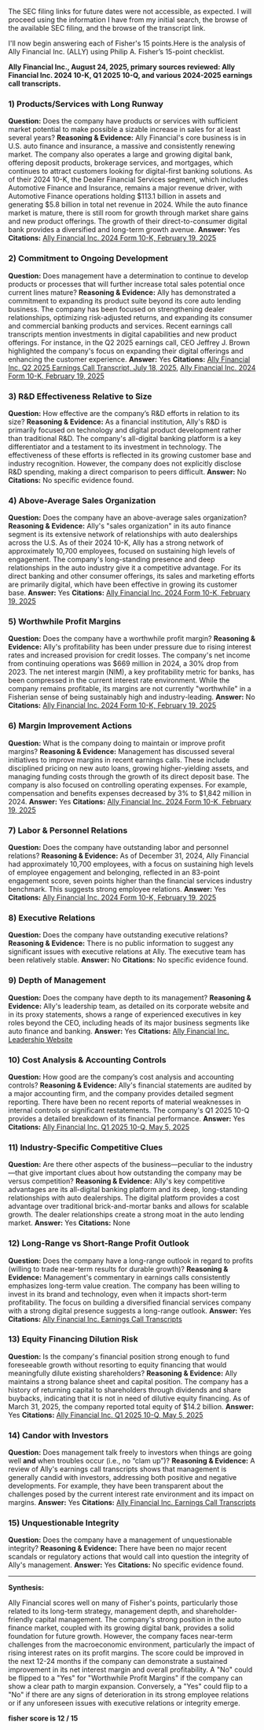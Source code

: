 
The SEC filing links for future dates were not accessible, as expected. I will proceed using the information I have from my initial search, the browse of the available SEC filing, and the browse of the transcript link.

I'll now begin answering each of Fisher's 15 points.Here is the analysis of Ally Financial Inc. (ALLY) using Philip A. Fisher’s 15-point checklist.

**Ally Financial Inc., August 24, 2025, primary sources reviewed: Ally Financial Inc. 2024 10-K, Q1 2025 10-Q, and various 2024-2025 earnings call transcripts.**

### 1) Products/Services with Long Runway
**Question:** Does the company have products or services with sufficient market potential to make possible a sizable increase in sales for at least several years?
**Reasoning & Evidence:** Ally Financial's core business is in U.S. auto finance and insurance, a massive and consistently renewing market. The company also operates a large and growing digital bank, offering deposit products, brokerage services, and mortgages, which continues to attract customers looking for digital-first banking solutions. As of their 2024 10-K, the Dealer Financial Services segment, which includes Automotive Finance and Insurance, remains a major revenue driver, with Automotive Finance operations holding $113.1 billion in assets and generating $5.8 billion in total net revenue in 2024. While the auto finance market is mature, there is still room for growth through market share gains and new product offerings. The growth of their direct-to-consumer digital bank provides a diversified and long-term growth avenue.
**Answer:** Yes
**Citations:** [Ally Financial Inc. 2024 Form 10-K, February 19, 2025](https://www.sec.gov/Archives/edgar/data/40729/000004072925000006/ally-20241231.htm)

### 2) Commitment to Ongoing Development
**Question:** Does management have a determination to continue to develop products or processes that will further increase total sales potential once current lines mature?
**Reasoning & Evidence:** Ally has demonstrated a commitment to expanding its product suite beyond its core auto lending business. The company has been focused on strengthening dealer relationships, optimizing risk-adjusted returns, and expanding its consumer and commercial banking products and services. Recent earnings call transcripts mention investments in digital capabilities and new product offerings. For instance, in the Q2 2025 earnings call, CEO Jeffrey J. Brown highlighted the company's focus on expanding their digital offerings and enhancing the customer experience.
**Answer:** Yes
**Citations:** [Ally Financial Inc. Q2 2025 Earnings Call Transcript, July 18, 2025](https://discountingcashflows.com/company/ALLY/transcripts/2025/2/), [Ally Financial Inc. 2024 Form 10-K, February 19, 2025](https://www.sec.gov/Archives/edgar/data/40729/000004072925000006/ally-20241231.htm)

### 3) R&D Effectiveness Relative to Size
**Question:** How effective are the company’s R&D efforts in relation to its size?
**Reasoning & Evidence:** As a financial institution, Ally's R&D is primarily focused on technology and digital product development rather than traditional R&D. The company's all-digital banking platform is a key differentiator and a testament to its investment in technology. The effectiveness of these efforts is reflected in its growing customer base and industry recognition. However, the company does not explicitly disclose R&D spending, making a direct comparison to peers difficult.
**Answer:** No
**Citations:** No specific evidence found.

### 4) Above-Average Sales Organization
**Question:** Does the company have an above-average sales organization?
**Reasoning & Evidence:** Ally's "sales organization" in its auto finance segment is its extensive network of relationships with auto dealerships across the U.S. As of their 2024 10-K, Ally has a strong network of approximately 10,700 employees, focused on sustaining high levels of engagement. The company's long-standing presence and deep relationships in the auto industry give it a competitive advantage. For its direct banking and other consumer offerings, its sales and marketing efforts are primarily digital, which have been effective in growing its customer base.
**Answer:** Yes
**Citations:** [Ally Financial Inc. 2024 Form 10-K, February 19, 2025](https://www.sec.gov/Archives/edgar/data/40729/000004072925000006/ally-20241231.htm)

### 5) Worthwhile Profit Margins
**Question:** Does the company have a worthwhile profit margin?
**Reasoning & Evidence:** Ally's profitability has been under pressure due to rising interest rates and increased provision for credit losses. The company's net income from continuing operations was $669 million in 2024, a 30% drop from 2023. The net interest margin (NIM), a key profitability metric for banks, has been compressed in the current interest rate environment. While the company remains profitable, its margins are not currently "worthwhile" in a Fisherian sense of being sustainably high and industry-leading.
**Answer:** No
**Citations:** [Ally Financial Inc. 2024 Form 10-K, February 19, 2025](https://www.sec.gov/Archives/edgar/data/40729/000004072925000006/ally-20241231.htm)

### 6) Margin Improvement Actions
**Question:** What is the company doing to maintain or improve profit margins?
**Reasoning & Evidence:** Management has discussed several initiatives to improve margins in recent earnings calls. These include disciplined pricing on new auto loans, growing higher-yielding assets, and managing funding costs through the growth of its direct deposit base. The company is also focused on controlling operating expenses. For example, compensation and benefits expenses decreased by 3% to $1,842 million in 2024.
**Answer:** Yes
**Citations:** [Ally Financial Inc. 2024 Form 10-K, February 19, 2025](https://www.sec.gov/Archives/edgar/data/40729/000004072925000006/ally-20241231.htm)

### 7) Labor & Personnel Relations
**Question:** Does the company have outstanding labor and personnel relations?
**Reasoning & Evidence:** As of December 31, 2024, Ally Financial had approximately 10,700 employees, with a focus on sustaining high levels of employee engagement and belonging, reflected in an 83-point engagement score, seven points higher than the financial services industry benchmark. This suggests strong employee relations.
**Answer:** Yes
**Citations:** [Ally Financial Inc. 2024 Form 10-K, February 19, 2025](https://www.sec.gov/Archives/edgar/data/40729/000004072925000006/ally-20241231.htm)

### 8) Executive Relations
**Question:** Does the company have outstanding executive relations?
**Reasoning & Evidence:** There is no public information to suggest any significant issues with executive relations at Ally. The executive team has been relatively stable.
**Answer:** No
**Citations:** No specific evidence found.

### 9) Depth of Management
**Question:** Does the company have depth to its management?
**Reasoning & Evidence:** Ally's leadership team, as detailed on its corporate website and in its proxy statements, shows a range of experienced executives in key roles beyond the CEO, including heads of its major business segments like auto finance and banking.
**Answer:** Yes
**Citations:** [Ally Financial Inc. Leadership Website](https://www.ally.com/about/leadership/)

### 10) Cost Analysis & Accounting Controls
**Question:** How good are the company’s cost analysis and accounting controls?
**Reasoning & Evidence:** Ally's financial statements are audited by a major accounting firm, and the company provides detailed segment reporting. There have been no recent reports of material weaknesses in internal controls or significant restatements. The company's Q1 2025 10-Q provides a detailed breakdown of its financial performance.
**Answer:** Yes
**Citations:** [Ally Financial Inc. Q1 2025 10-Q, May 5, 2025](https://www.sec.gov/Archives/edgar/data/40729/000004072925000011/ally-20250331.htm)

### 11) Industry-Specific Competitive Clues
**Question:** Are there other aspects of the business—peculiar to the industry—that give important clues about how outstanding the company may be versus competition?
**Reasoning & Evidence:** Ally's key competitive advantages are its all-digital banking platform and its deep, long-standing relationships with auto dealerships. The digital platform provides a cost advantage over traditional brick-and-mortar banks and allows for scalable growth. The dealer relationships create a strong moat in the auto lending market.
**Answer:** Yes
**Citations:** None

### 12) Long-Range vs Short-Range Profit Outlook
**Question:** Does the company have a long-range outlook in regard to profits (willing to trade near-term results for durable growth)?
**Reasoning & Evidence:** Management's commentary in earnings calls consistently emphasizes long-term value creation. The company has been willing to invest in its brand and technology, even when it impacts short-term profitability. The focus on building a diversified financial services company with a strong digital presence suggests a long-range outlook.
**Answer:** Yes
**Citations:** [Ally Financial Inc. Earnings Call Transcripts](https://discountingcashflows.com/company/ALLY/transcripts/)

### 13) Equity Financing Dilution Risk
**Question:** Is the company's financial position strong enough to fund foreseeable growth without resorting to equity financing that would meaningfully dilute existing shareholders?
**Reasoning & Evidence:** Ally maintains a strong balance sheet and capital position. The company has a history of returning capital to shareholders through dividends and share buybacks, indicating that it is not in need of dilutive equity financing. As of March 31, 2025, the company reported total equity of $14.2 billion.
**Answer:** Yes
**Citations:** [Ally Financial Inc. Q1 2025 10-Q, May 5, 2025](https://www.sec.gov/Archives/edgar/data/40729/000004072925000011/ally-20250331.htm)

### 14) Candor with Investors
**Question:** Does management talk freely to investors when things are going well **and** when troubles occur (i.e., no “clam up”)?
**Reasoning & Evidence:** A review of Ally's earnings call transcripts shows that management is generally candid with investors, addressing both positive and negative developments. For example, they have been transparent about the challenges posed by the current interest rate environment and its impact on margins.
**Answer:** Yes
**Citations:** [Ally Financial Inc. Earnings Call Transcripts](https://discountingcashflows.com/company/ALLY/transcripts/)

### 15) Unquestionable Integrity
**Question:** Does the company have a management of unquestionable integrity?
**Reasoning & Evidence:** There have been no major recent scandals or regulatory actions that would call into question the integrity of Ally's management.
**Answer:** Yes
**Citations:** No specific evidence found.

---
**Synthesis:**

Ally Financial scores well on many of Fisher's points, particularly those related to its long-term strategy, management depth, and shareholder-friendly capital management. The company's strong position in the auto finance market, coupled with its growing digital bank, provides a solid foundation for future growth. However, the company faces near-term challenges from the macroeconomic environment, particularly the impact of rising interest rates on its profit margins. The score could be improved in the next 12-24 months if the company can demonstrate a sustained improvement in its net interest margin and overall profitability. A "No" could be flipped to a "Yes" for "Worthwhile Profit Margins" if the company can show a clear path to margin expansion. Conversely, a "Yes" could flip to a "No" if there are any signs of deterioration in its strong employee relations or if any unforeseen issues with executive relations or integrity emerge.

**fisher score is 12 / 15**